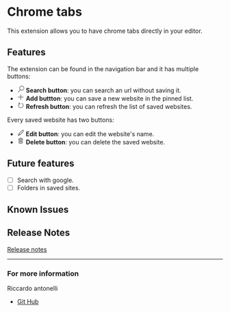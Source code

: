 # Chrome tabs

This extension allows you to have chrome tabs directly in your editor.

## Features

The extension can be found in the navigation bar and it has multiple buttons:

- <img src="https://github.com/RiccardoAntonelli/chrome-tabs/blob/master/resources/md_images/search.png?raw=true" alt="search" width="16"/> **Search button**: you can search an url without saving it.
- <img src="https://github.com/RiccardoAntonelli/chrome-tabs/blob/master/resources/md_images/add.png?raw=true" alt="add" width="16"/>  **Add buttton**: you can save a new website in the pinned list.
- <img src="https://github.com/RiccardoAntonelli/chrome-tabs/blob/master/resources/md_images/refresh.png?raw=true" alt="refresh" width="16"/>  **Refresh button**: you can refresh the list of saved websites.

Every saved website has two buttons:

- <img src="https://github.com/RiccardoAntonelli/chrome-tabs/blob/master/resources/md_images/edit.png?raw=true" alt="edit" width="16"/>  **Edit button**: you can edit the website's name.
- <img src="https://github.com/RiccardoAntonelli/chrome-tabs/blob/master/resources/md_images/trash.png?raw=true" alt="trash" width="16"/>  **Delete button**: you can delete the saved website.

## Future features

- [ ] Search with google.
- [ ] Folders in saved sites.

## Known Issues

## Release Notes

[Release notes](https://github.com/RiccardoAntonelli/chrome-tabs/blob/master/CHANGELOG.md)

---

### For more information

Riccardo antonelli

- [Git Hub](https://github.com/RiccardoAntonelli)

